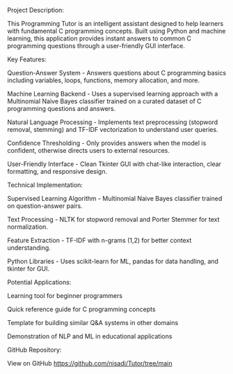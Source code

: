 Project Description: 

This Programming Tutor is an intelligent assistant designed to help learners with fundamental C programming concepts. Built using Python and machine learning, this application provides instant answers to common C programming questions through a user-friendly GUI interface.


Key Features: 

Question-Answer System - Answers questions about C programming basics including variables, loops, functions, memory allocation, and more.

Machine Learning Backend - Uses a supervised learning approach with a Multinomial Naive Bayes classifier trained on a curated dataset of C programming questions and answers.

Natural Language Processing - Implements text preprocessing (stopword removal, stemming) and TF-IDF vectorization to understand user queries.

Confidence Thresholding - Only provides answers when the model is confident, otherwise directs users to external resources.

User-Friendly Interface - Clean Tkinter GUI with chat-like interaction, clear formatting, and responsive design.


Technical Implementation:

Supervised Learning Algorithm - Multinomial Naive Bayes classifier trained on question-answer pairs.

Text Processing - NLTK for stopword removal and Porter Stemmer for text normalization.

Feature Extraction - TF-IDF with n-grams (1,2) for better context understanding.

Python Libraries - Uses scikit-learn for ML, pandas for data handling, and tkinter for GUI.


Potential Applications:

Learning tool for beginner programmers

Quick reference guide for C programming concepts

Template for building similar Q&A systems in other domains

Demonstration of NLP and ML in educational applications


GitHub Repository: 

View on GitHub https://github.com/nisadi/Tutor/tree/main
